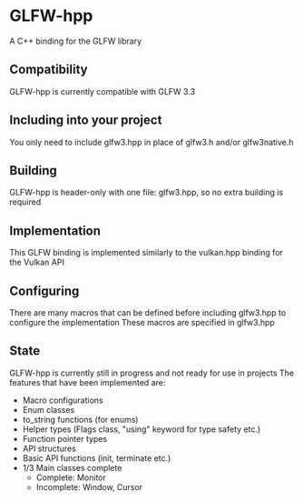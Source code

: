 # GLFW-hpp

A C++ binding for the GLFW library

## Compatibility

GLFW-hpp is currently compatible with GLFW 3.3

## Including into your project

You only need to include glfw3.hpp in place of glfw3.h and/or glfw3native.h

## Building

GLFW-hpp is header-only with one file: glfw3.hpp, so no extra building is required

## Implementation

This GLFW binding is implemented similarly to the vulkan.hpp binding for the Vulkan API

## Configuring

There are many macros that can be defined before including glfw3.hpp to configure the implementation
These macros are specified in glfw3.hpp

## State

GLFW-hpp is currently still in progress and not ready for use in projects
The features that have been implemented are:

- Macro configurations
- Enum classes
- to_string functions (for enums)
- Helper types (Flags class, "using" keyword for type safety etc.)
- Function pointer types
- API structures
- Basic API functions (init, terminate etc.)
- 1/3 Main classes complete
  - Complete: Monitor
  - Incomplete: Window, Cursor
